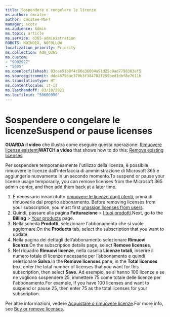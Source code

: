 ```yaml
---
title: Sospendere o congelare le licenze
ms.author: cmcatee
author: cmcatee-MSFT
manager: scotv
ms.audience: Admin
ms.topic: article
ms.service: o365-administration
ROBOTS: NOINDEX, NOFOLLOW
localization_priority: Priority
ms.collection: Adm_O365
ms.custom:
- "9002927"
- "5605"
ms.openlocfilehash: 03cee51b8f4c86e36004a91d25c8ad7798383ef5
ms.sourcegitcommit: dde46756ac370b3f384702f259bed1dbf8e7611b
ms.translationtype: HT
ms.contentlocale: it-IT
ms.lasthandoff: 03/10/2021
ms.locfileid: "50600990"
---
```

# <a name="suspend-or-pause-licenses"></a><span data-ttu-id="ebbb1-102">Sospendere o congelare le licenze</span><span class="sxs-lookup"><span data-stu-id="ebbb1-102">Suspend or pause licenses</span></span>

<span data-ttu-id="ebbb1-103">**GUARDA il video** che illustra come eseguire questa operazione: [Rimuovere licenze esistenti](https://go.microsoft.com/fwlink/p/?linkid=2154938)</span><span class="sxs-lookup"><span data-stu-id="ebbb1-103">**WATCH a video** that shows how to do this: [Remove existing licenses](https://go.microsoft.com/fwlink/p/?linkid=2154938)</span></span>

<span data-ttu-id="ebbb1-104">Per sospendere temporaneamente l'utilizzo della licenza, è possibile rimuovere le licenze dall'interfaccia di amministrazione di Microsoft 365 e aggiungerle nuovamente in un secondo momento.</span><span class="sxs-lookup"><span data-stu-id="ebbb1-104">To suspend or pause your license usage temporarily, you can remove licenses from the Microsoft 365 admin center, and then add them back at a later time.</span></span>

1. <span data-ttu-id="ebbb1-105">È necessario innanzitutto [rimuovere le licenze dagli utenti](https://docs.microsoft.com/microsoft-365/admin/manage/remove-licenses-from-users), prima di rimuoverle dal proprio abbonamento. </span><span class="sxs-lookup"><span data-stu-id="ebbb1-105">Before removing licenses from your subscription, you must first [unassign licenses from users](https://docs.microsoft.com/microsoft-365/admin/manage/remove-licenses-from-users).</span></span>
2. <span data-ttu-id="ebbb1-106">Quindi, passare alla pagina **Fatturazione**  >  [I tuoi prodotti](https://go.microsoft.com/fwlink/p/?linkid=842054).</span><span class="sxs-lookup"><span data-stu-id="ebbb1-106">Next, go to the **Billing** > [Your products](https://go.microsoft.com/fwlink/p/?linkid=842054) page.</span></span>
3. <span data-ttu-id="ebbb1-107">Nella scheda **Prodotti**, selezionare l'abbonamento che si vuole aggiornare.</span><span class="sxs-lookup"><span data-stu-id="ebbb1-107">On the **Products** tab, select the subscription that you want to update.</span></span>
4. <span data-ttu-id="ebbb1-108">Nella pagina dei dettagli dell’abbonamento selezionare **Rimuovi licenze**.</span><span class="sxs-lookup"><span data-stu-id="ebbb1-108">On the subscription details page, select **Remove licenses**.</span></span>
5. <span data-ttu-id="ebbb1-109">Nel riquadro **Rimuovi licenze**, nella casella **Licenze totali**, inserire il numero totale di licenze necessarie per l’abbonamento e quindi selezionare **Salva**.</span><span class="sxs-lookup"><span data-stu-id="ebbb1-109">In the **Remove licenses** pane, in the **Total licenses** box, enter the total number of licenses that you want for this subscription, then select **Save**.</span></span> <span data-ttu-id="ebbb1-110">Ad esempio, se si hanno 100 licenze e se ne vogliono sospendere 25, immettere 75 come totale delle licenze per l'abbonamento.</span><span class="sxs-lookup"><span data-stu-id="ebbb1-110">For example, if you have 100 licenses and want to suspend or pause 25, then enter 75 as the total licenses for your subscription.</span></span>

<span data-ttu-id="ebbb1-111">Per altre informazioni, vedere [Acquistare o rimuovere licenze](https://docs.microsoft.com/microsoft-365/commerce/licenses/buy-licenses).</span><span class="sxs-lookup"><span data-stu-id="ebbb1-111">For more info, see [Buy or remove licenses](https://docs.microsoft.com/microsoft-365/commerce/licenses/buy-licenses).</span></span>